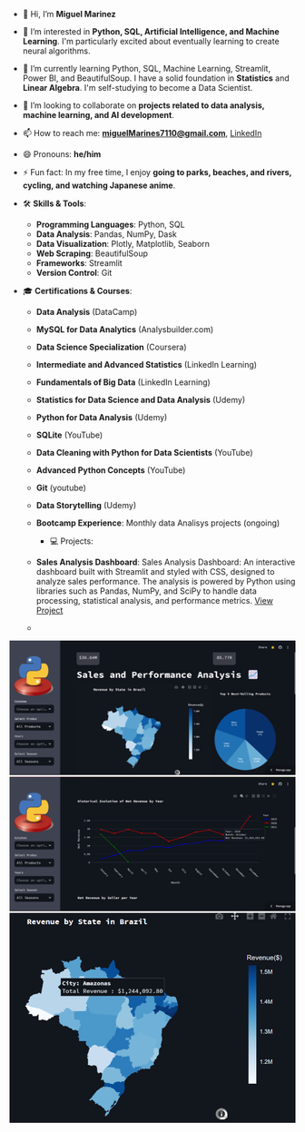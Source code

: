 - 👋 Hi, I’m **Miguel Marinez**
- 👀 I’m interested in **Python, SQL, Artificial Intelligence, and Machine Learning**.
      I'm particularly excited about eventually learning to create neural algorithms.
- 🌱 I’m currently learning Python, SQL, Machine Learning, Streamlit, Power BI, and BeautifulSoup.
     I have a solid foundation in **Statistics** and **Linear Algebra**. I'm self-studying to become a Data Scientist.
- 💞️ I’m looking to collaborate on **projects related to data analysis, machine learning, and AI development**.
- 📫 How to reach me: **[miguelMarines7110@gmail.com](mailto:miguelMarines7110@gmail.com)**, [LinkedIn](https://www.linkedin.com/in/miguel-marinez)
- 😄 Pronouns: **he/him**
- ⚡ Fun fact: In my free time, I enjoy **going to parks, beaches, and rivers, cycling, and watching Japanese anime**.


- 🛠 **Skills & Tools**:
  - **Programming Languages**: Python, SQL
  - **Data Analysis**: Pandas, NumPy, Dask
  - **Data Visualization**: Plotly, Matplotlib, Seaborn
  - **Web Scraping**: BeautifulSoup
  - **Frameworks**: Streamlit
  - **Version Control**: Git
 

- 🎓 **Certifications & Courses**:
  - **Data Analysis** (DataCamp)
  - **MySQL for Data Analytics** (Analysbuilder.com)
  -  **Data Science Specialization** (Coursera)
  - **Intermediate and Advanced Statistics** (LinkedIn Learning)
  - **Fundamentals of Big Data** (LinkedIn Learning)
  - **Statistics for Data Science and Data Analysis** (Udemy)
  - **Python for Data Analysis** (Udemy)
  - **SQLite** (YouTube)
  - **Data Cleaning with Python for Data Scientists** (YouTube)
  - **Advanced Python Concepts** (YouTube)
  - **Git** (youtube)
  - **Data Storytelling** (Udemy)
  - **Bootcamp Experience**: Monthly data Analisys projects (ongoing)
    
 
    - 💻 Projects:
  - **Sales Analysis Dashboard**: Sales Analysis Dashboard: An interactive dashboard built with Streamlit and styled with CSS, designed to analyze sales performance. The analysis is powered by Python using libraries such as Pandas, NumPy, and SciPy to handle data processing, statistical analysis, and performance metrics. [View Project](https://rendimiento.streamlit.app/)
  - 
![interactive dashboard](https://github.com/Miguel7110/Miguel7110/blob/cc1431f4752afb71a75dee737cb8ed4e4babcf57/images/2024-08-08_213852.png)
![interactive dashboard](https://github.com/Miguel7110/Miguel7110/blob/cc1431f4752afb71a75dee737cb8ed4e4babcf57/images/2024-08-08_213935.png)
![interactive dashboard](https://github.com/Miguel7110/Miguel7110/blob/cc1431f4752afb71a75dee737cb8ed4e4babcf57/images/2024-08-08_214244.png)


    
  





<!---
Miguel7110/Miguel7110 is a ✨ special ✨ repository because its `README.md` (this file) appears on your GitHub profile.
You can click the Preview link to take a look at your changes.
--->
